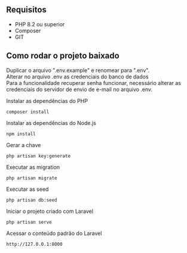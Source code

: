 ## Requisitos

-   PHP 8.2 ou superior
-   Composer
-   GIT

## Como rodar o projeto baixado

Duplicar o arquivo ".env.example" e renomear para ".env".<br>
Alterar no arquivo .env as credenciais do banco de dados<br>
Para a funcionalidade recuperar senha funcionar, necessário alterar as credenciais do servidor de envio de e-mail no arquivo .env.<br>

Instalar as dependências do PHP

```
composer install
```

Instalar as dependências do Node.js

```
npm install
```

Gerar a chave

```
php artisan key:generate
```

Executar as migration

```
php artisan migrate
```

Executar as seed

```
php artisan db:seed
```

Iniciar o projeto criado com Laravel

```
php artisan serve
```

Acessar o conteúdo padrão do Laravel

```
http://127.0.0.1:8000
```
